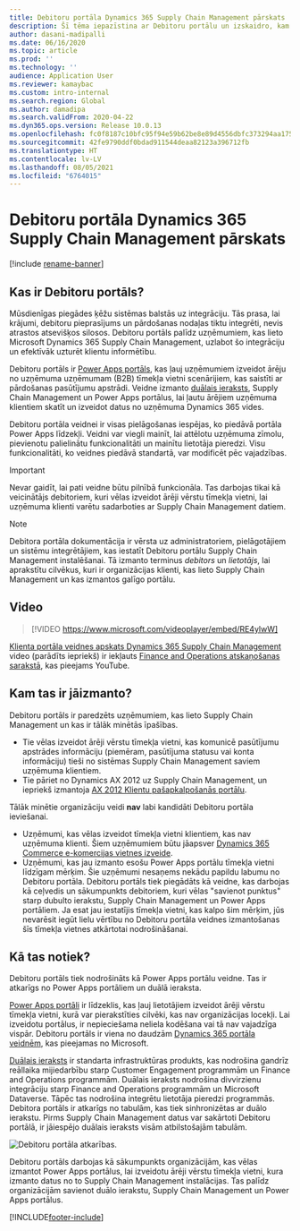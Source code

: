 ```yaml
---
title: Debitoru portāla Dynamics 365 Supply Chain Management pārskats
description: Šī tēma iepazīstina ar Debitoru portālu un izskaidro, kam tas ir jāizmanto un kā tas darbojas.
author: dasani-madipalli
ms.date: 06/16/2020
ms.topic: article
ms.prod: ''
ms.technology: ''
audience: Application User
ms.reviewer: kamaybac
ms.custom: intro-internal
ms.search.region: Global
ms.author: damadipa
ms.search.validFrom: 2020-04-22
ms.dyn365.ops.version: Release 10.0.13
ms.openlocfilehash: fc0f8187c10bfc95f94e59b62be8e89d4556dbfc373294aa17579d8c69caed18
ms.sourcegitcommit: 42fe9790ddf0bdad911544deaa82123a396712fb
ms.translationtype: HT
ms.contentlocale: lv-LV
ms.lasthandoff: 08/05/2021
ms.locfileid: "6764015"
---
```

# <a name="customer-portal-for-dynamics-365-supply-chain-management-overview"></a>Debitoru portāla Dynamics 365 Supply Chain Management pārskats

[!include [rename-banner](~/includes/cc-data-platform-banner.md)]

## <a name="what-is-the-customer-portal"></a>Kas ir Debitoru portāls?

Mūsdienīgas piegādes ķēžu sistēmas balstās uz integrāciju. Tās prasa, lai krājumi, debitoru pieprasījums un pārdošanas nodaļas tiktu integrēti, nevis atrastos atsevišķos silosos. Debitoru portāls palīdz uzņēmumiem, kas lieto Microsoft Dynamics 365 Supply Chain Management, uzlabot šo integrāciju un efektīvāk uzturēt klientu informētību.

Debitoru portāls ir [Power Apps portāls](/powerapps/maker/portals/overview), kas ļauj uzņēmumiem izveidot ārēju no uzņēmuma uzņēmumam (B2B) tīmekļa vietni scenārijiem, kas saistīti ar pārdošanas pasūtījumu apstrādi. Veidne izmanto [duālais ieraksts](../../fin-ops-core/dev-itpro/data-entities/dual-write/dual-write-home-page.md), Supply Chain Management un Power Apps portālus, lai ļautu ārējiem uzņēmuma klientiem skatīt un izveidot datus no uzņēmuma Dynamics 365 vides.

Debitoru portāla veidnei ir visas pielāgošanas iespējas, ko piedāvā portāla Power Apps līdzekļi. Veidni var viegli mainīt, lai attēlotu uzņēmuma zīmolu, pievienotu palielinātu funkcionalitāti un mainītu lietotāja pieredzi. Visu funkcionalitāti, ko veidnes piedāvā standartā, var modificēt pēc vajadzības.

> [!IMPORTANT]
> Nevar gaidīt, lai pati veidne būtu pilnībā funkcionāla. Tas darbojas tikai kā veicinātājs debitoriem, kuri vēlas izveidot ārēji vērstu tīmekļa vietni, lai uzņēmuma klienti varētu sadarboties ar Supply Chain Management datiem.

> [!NOTE]
> Debitora portāla dokumentācija ir vērsta uz administratoriem, pielāgotājiem un sistēmu integrētājiem, kas iestatīt Debitoru portālu Supply Chain Management instalēšanai. Tā izmanto terminus _debitors_ un _lietotājs_, lai aprakstītu cilvēkus, kuri ir organizācijas klienti, kas lieto Supply Chain Management un kas izmantos galīgo portālu.

## <a name="video"></a>Video

> [!VIDEO https://www.microsoft.com/videoplayer/embed/RE4ylwW]

[Klienta portāla veidnes apskats Dynamics 365 Supply Chain Management](https://youtu.be/nPrqoLuHfV8) video (parādīts iepriekš) ir iekļauts [Finance and Operations atskaņošanas sarakstā](https://www.youtube.com/playlist?list=PLcakwueIHoT_SYfIaPGoOhloFoCXiUSyW), kas pieejams YouTube.

## <a name="who-should-use-it"></a>Kam tas ir jāizmanto?

Debitoru portāls ir paredzēts uzņēmumiem, kas lieto Supply Chain Management un kas ir tālāk minētās īpašības.

- Tie vēlas izveidot ārēji vērstu tīmekļa vietni, kas komunicē pasūtījumu apstrādes informāciju (piemēram, pasūtījuma statusu vai konta informāciju) tieši no sistēmas Supply Chain Management saviem uzņēmuma klientiem.
- Tie pāriet no Dynamics AX 2012 uz Supply Chain Management, un iepriekš izmantoja [AX 2012 Klientu pašapkalpošanās portālu](/dynamicsax-2012/appuser-itpro/about-the-customer-self-service-portal).

Tālāk minētie organizāciju veidi **nav** labi kandidāti Debitoru portāla ieviešanai.

- Uzņēmumi, kas vēlas izveidot tīmekļa vietni klientiem, kas nav uzņēmuma klienti. Šiem uzņēmumiem būtu jāapsver [Dynamics 365 Commerce e-komercijas vietnes izveide](../../commerce/create-ecommerce-site.md).
- Uzņēmumi, kas jau izmanto esošu Power Apps portālu tīmekļa vietni līdzīgam mērķim. Šie uzņēmumi nesaņems nekādu papildu labumu no Debitoru portāla. Debitoru portāls tiek piegādāts kā veidne, kas darbojas kā ceļvedis un sākumpunkts debitoriem, kuri vēlas "savienot punktus" starp dubulto ierakstu, Supply Chain Management un Power Apps portāliem. Ja esat jau iestatījis tīmekļa vietni, kas kalpo šim mērķim, jūs nevarēsit iegūt lielu vērtību no Debitoru portāla veidnes izmantošanas šīs tīmekļa vietnes atkārtotai nodrošināšanai.

## <a name="how-does-it-work"></a>Kā tas notiek?

Debitoru portāls tiek nodrošināts kā Power Apps portālu veidne. Tas ir atkarīgs no Power Apps portāliem un duālā ieraksta.

[Power Apps portāli](/powerapps/maker/portals/overview) ir līdzeklis, kas ļauj lietotājiem izveidot ārēji vērstu tīmekļa vietni, kurā var pierakstīties cilvēki, kas nav organizācijas locekļi. Lai izveidotu portālus, ir nepieciešama neliela kodēšana vai tā nav vajadzīga vispār. Debitoru portāls ir viena no daudzām [Dynamics 365 portāla veidnēm](/powerapps/maker/portals/portal-templates#environment-with-model-driven-apps-in-dynamics-365), kas pieejamas no Microsoft.

[Duālais ieraksts](/powerapps/maker/portals/overview) ir standarta infrastruktūras produkts, kas nodrošina gandrīz reāllaika mijiedarbību starp Customer Engagement programmām un Finance and Operations programmām. Duālais ieraksts nodrošina divvirzienu integrāciju starp Finance and Operations programmām un Microsoft Dataverse. Tāpēc tas nodrošina integrētu lietotāja pieredzi programmās. Debitora portāls ir atkarīgs no tabulām, kas tiek sinhronizētas ar duālo ierakstu. Pirms Supply Chain Management datus var sakārtoti Debitoru portālā, ir jāiespējo duālais ieraksts visām atbilstošajām tabulām.

![Debitoru portāla atkarības.](media/customer-portal-elements.png "Debitoru portāla atkarības")

Debitoru portāls darbojas kā sākumpunkts organizācijām, kas vēlas izmantot Power Apps portālus, lai izveidotu ārēji vērstu tīmekļa vietni, kura izmanto datus no to Supply Chain Management instalācijas. Tas palīdz organizācijām savienot duālo ierakstu, Supply Chain Management un Power Apps portālus.


[!INCLUDE[footer-include](../../includes/footer-banner.md)]